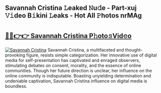 ## Savannah Cristina 𝙻eaked 𝙽u𝚍e - Part-xuj 𝚅𝚒deo B𝚒kini 𝙻eaks - Hot All 𝙿hotos nrMAg

# <h2><a href="http://ld1a0d8.urlbe.top/?page=Savannah+Cristina">🔗🔗👉👉 Savannah Cristina P𝚑oto𝚜Vid𝚎o</a></h2>

[![Savannah Cristina](https://i.imgur.com/eBuTRDB.gif)](http://ld1a0d8.urlbe.top/?page=Savannah+Cristina)
Savannah Cristina, a multifaceted and thought-provoking figure, resists simple categorization. Her innovative use of digital media for self-presentation has captivated and enraged observers, stimulating debates on consent, morality, and the essence of online communities. Though her future direction is unclear, her influence on the online community is indisputable. Boasting unyielding determination and undeniable captivation, Savannah Cristina influence on digital media is boundless.
